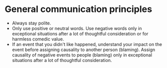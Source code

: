 # General communication principles
- Always stay polite.
- Only use positive or neutral words. Use negative words only in exceptional situations after a lot of thoughtful consideration or for harmless comedic value.
- If an event that you didn't like happened, understand your impact on the event before assigning causality to another person (blaming).
  Assign causality of negative events to people (blaming) only in exceptional situations after a lot of thoughtful consideration.
